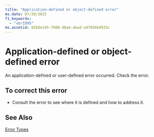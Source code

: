 ```yaml
---
title: "Application-defined or object-defined error"
ms.date: 07/20/2015
f1_keywords: 
  - "vbrID95"
ms.assetid: 02b8e145-7988-48ad-abad-ed7656b4933c
---
```

# Application-defined or object-defined error
An application-defined or user-defined error occurred. Check the error.  
  
## To correct this error  
  
-   Consult the error to see where it is defined and how to address it.  
  
## See Also  
 [Error Types](../../visual-basic/programming-guide/language-features/error-types.md)
